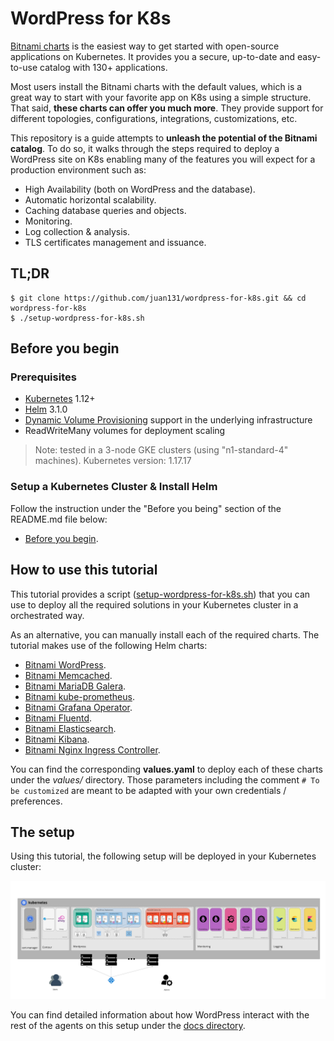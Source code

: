 # WordPress for K8s

[Bitnami charts](https://github.com/bitnami/charts) is the easiest way to get started with open-source applications on Kubernetes. It provides you a secure, up-to-date and easy-to-use catalog with 130+ applications.

Most users install the Bitnami charts with the default values, which is a great way to start with your favorite app on K8s using a simple structure. That said, **these charts can offer you much more**. They provide support for different topologies, configurations, integrations, customizations, etc.

This repository is a guide attempts to **unleash the potential of the Bitnami catalog**. To do so, it walks through the steps required to deploy a WordPress site on K8s enabling many of the features you will expect for a production environment such as:

- High Availability (both on WordPress and the database).
- Automatic horizontal scalability.
- Caching database queries and objects.
- Monitoring.
- Log collection & analysis.
- TLS certificates management and issuance.

## TL;DR

```console
$ git clone https://github.com/juan131/wordpress-for-k8s.git && cd wordpress-for-k8s
$ ./setup-wordpress-for-k8s.sh
```

## Before you begin

### Prerequisites

- [Kubernetes](https://kubernetes.io/) 1.12+
- [Helm](https://helm.sh/) 3.1.0
- [Dynamic Volume Provisioning](https://kubernetes.io/docs/concepts/storage/dynamic-provisioning/) support in the underlying infrastructure
- ReadWriteMany volumes for deployment scaling

> Note: tested in a 3-node GKE clusters (using "n1-standard-4" machines). Kubernetes version: 1.17.17

### Setup a Kubernetes Cluster & Install Helm

Follow the instruction under the "Before you being" section of the README.md file below:

- [Before you begin](https://github.com/bitnami/charts#before-you-begin).

## How to use this tutorial

This tutorial provides a script ([setup-wordpress-for-k8s.sh](setup-wordpress-for-k8s.sh)) that you can use to deploy all the required solutions in your Kubernetes cluster in a orchestrated way.

As an alternative, you can manually install each of the required charts. The tutorial makes use of the following Helm charts:

- [Bitnami WordPress](https://github.com/bitnami/charts/tree/master/bitnami/wordpress).
- [Bitnami Memcached](https://github.com/bitnami/charts/tree/master/bitnami/memcached).
- [Bitnami MariaDB Galera](https://github.com/bitnami/charts/tree/master/bitnami/mariadb-galera).
- [Bitnami kube-prometheus](https://github.com/bitnami/charts/tree/master/bitnami/kube-prometheus).
- [Bitnami Grafana Operator](https://github.com/bitnami/charts/tree/master/bitnami/grafana-operator).
- [Bitnami Fluentd](https://github.com/bitnami/charts/tree/master/bitnami/fluentd).
- [Bitnami Elasticsearch](https://github.com/bitnami/charts/tree/master/bitnami/elasticsearch).
- [Bitnami Kibana](https://github.com/bitnami/charts/tree/master/bitnami/kibana).
- [Bitnami Nginx Ingress Controller](https://github.com/bitnami/charts/tree/master/bitnami/nginx-ingress-controller).

You can find the corresponding **values.yaml** to deploy each of these charts under the *values/* directory. Those parameters including the comment `# To be customized` are meant to be adapted with your own credentials / preferences.

## The setup

Using this tutorial, the following setup will be deployed in your Kubernetes cluster:

![WordPress for K8s](docs/img/wp-for-k8s.png)

You can find detailed information about how WordPress interact with the rest of the agents on this setup under the [docs directory](docs).
